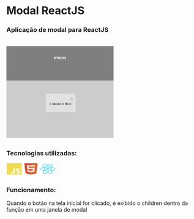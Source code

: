 # Modal ReactJS

<h3>Aplicação de modal para ReactJS</h3><br>

  <img align="center" alt="Bruno-Js" height="240" width="280" src="https://raw.githubusercontent.com/Brunogoniadis/modalReactJs/main/Sample.png">



##
<h3>Tecnologias utilizadas:</h3>
<div style="display: inline_block">
  <img align="center" alt="Bruno-Js" height="30" width="40" src="https://raw.githubusercontent.com/devicons/devicon/master/icons/javascript/javascript-plain.svg">
  <img align="center" alt="Bruno-HTML" height="30" width="40" src="https://raw.githubusercontent.com/devicons/devicon/master/icons/html5/html5-original.svg">
   <img align="center" alt="Bruno-CSS" height="30" width="40" src="https://raw.githubusercontent.com/devicons/devicon/master/icons/react/react-original.svg">
</div>

## <h3>Funcionamento:</h3>
Quando o botão na tela inicial for clicado, é exibido o children dentro da função em uma janela de modal

##
